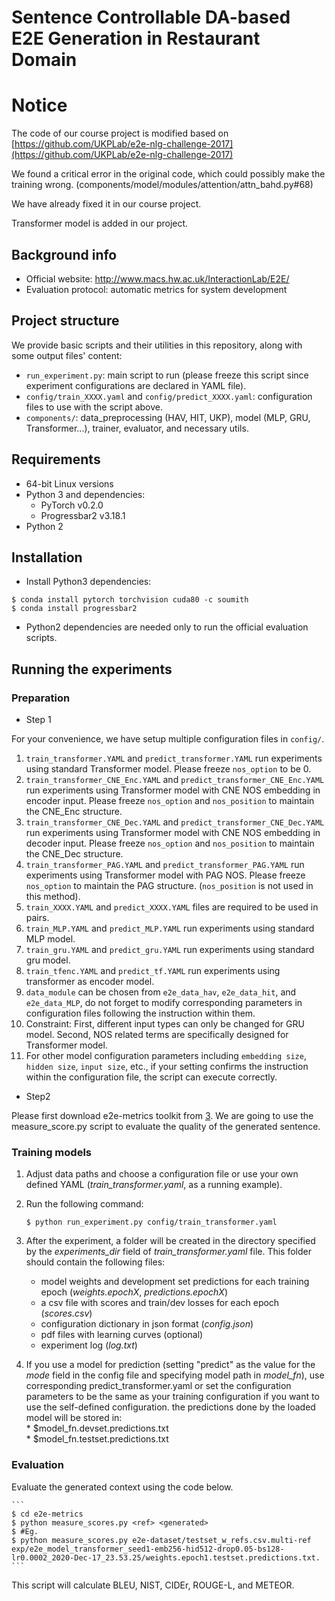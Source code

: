 # Sentence Controllable DA-based E2E Generation in Restaurant Domain

# Notice

The code of our course project is modified based on
[https://github.com/UKPLab/e2e-nlg-challenge-2017](https://github.com/UKPLab/e2e-nlg-challenge-2017)

We found a critical error in the original code, which could possibly make the training wrong. (components/model/modules/attention/attn\_bahd.py#68)

We have already fixed it in our course project.

Transformer model is added in our project.

## Background info

* Official website: http://www.macs.hw.ac.uk/InteractionLab/E2E/
* Evaluation protocol: automatic metrics for system development
     
## Project structure

We provide basic scripts and their utilities in this repository, along with some output files' content:

* `run_experiment.py`: main script to run (please freeze this script since experiment configurations are declared in YAML file).
* `config/train_XXXX.yaml` and `config/predict_XXXX.yaml`: configuration files to use with the script above.
* `components/`: data_preprocessing (HAV, HIT, UKP), model (MLP, GRU, Transformer...), trainer, evaluator, and necessary utils. 

## Requirements

* 64-bit Linux versions
* Python 3 and dependencies:
    * PyTorch v0.2.0
    * Progressbar2 v3.18.1
* Python 2

## Installation

* Install Python3 dependencies:

```
$ conda install pytorch torchvision cuda80 -c soumith 
$ conda install progressbar2
```

* Python2 dependencies are needed only to run the official evaluation scripts.


## Running the experiments

### Preparation

* Step 1

For your convenience, we have setup multiple configuration files in `config/`. 
1. `train_transformer.YAML` and `predict_transformer.YAML` run experiments using standard Transformer model. Please freeze `nos_option` to be 0. 
2. `train_transformer_CNE_Enc.YAML` and `predict_transformer_CNE_Enc.YAML` run experiments using Transformer model with CNE NOS embedding in encoder input. Please freeze `nos_option` and `nos_position` to maintain the CNE_Enc structure.
3. `train_transformer_CNE_Dec.YAML` and `predict_transformer_CNE_Dec.YAML` run experiments using Transformer model with CNE NOS embedding in decoder input. Please freeze `nos_option` and `nos_position` to maintain the CNE_Dec structure.
4. `train_transformer_PAG.YAML` and `predict_transformer_PAG.YAML` run experiments using Transformer model with PAG NOS. Please freeze `nos_option` to maintain the PAG structure. (`nos_position` is not used in this method).
5. `train_XXXX.YAML` and `predict_XXXX.YAML` files are required to be used in pairs.
6. `train_MLP.YAML` and `predict_MLP.YAML` run experiments using standard MLP model.
7. `train_gru.YAML` and `predict_gru.YAML` run experiments using standard gru model.
8. `train_tfenc.YAML` and `predict_tf.YAML` run experiments using transformer as encoder model.
9. `data_module` can be chosen from `e2e_data_hav`, `e2e_data_hit`, and `e2e_data_MLP`, do not forget to modify corresponding parameters in configuration files following the instruction within them.
10. Constraint: First, different input types can only be changed for GRU model. Second, NOS related terms are specifically designed for Transformer model. 
11. For other model configuration parameters including `embedding size`, `hidden size`, `input size`, etc., if your setting confirms the instruction within the configuration file, the script can execute correctly.

* Step2 

Please first download e2e-metrics toolkit from [3]. We are going to use the measure_score.py script to evaluate the quality of the generated sentence.
    



### Training models

1. Adjust data paths and choose a configuration file or use your own defined YAML (*train_transformer.yaml*, as a running example).
    
2. Run the following command:  
        
    ```
    $ python run_experiment.py config/train_transformer.yaml
    ```
    
3. After the experiment, a folder will be created in the directory specified 
    by the *experiments_dir* field of *train_transformer.yaml* file.
    This folder should contain the following files:
        
    * model weights and development set predictions for each training epoch (*weights.epochX*, *predictions.epochX*)   
    * a csv file with scores and train/dev losses for each epoch (*scores.csv*)  
    * configuration dictionary in json format (*config.json*)  
    * pdf files with learning curves (optional)  
    * experiment log (*log.txt*)  
    
4. If you use a model for prediction (setting "predict" as the value for the *mode* field in the config file and 
    specifying model path in *model_fn*), use corresponding predict_transformer.yaml 
    or set the configuration parameters to be the same as your training configuration if you want to use the self-defined configuration.
    the predictions done by the loaded model will be
    stored in:  
        * $model_fn.devset.predictions.txt  
        * $model_fn.testset.predictions.txt  
   
### Evaluation

Evaluate the generated context using the code below.

    ```
    $ cd e2e-metrics
    $ python measure_scores.py <ref> <generated>
    $ #Eg.
    $ python measure_scores.py e2e-dataset/testset_w_refs.csv.multi-ref exp/e2e_model_transformer_seed1-emb256-hid512-drop0.05-bs128-lr0.0002_2020-Dec-17_23.53.25/weights.epoch1.testset.predictions.txt.
    ```
    
This script will calculate BLEU, NIST, CIDEr, ROUGE-L, and METEOR. 

[1]: https://www.gnu.org/software/gettext/manual/gettext.html#sh_002dformat
[2]: http://www.macs.hw.ac.uk/InteractionLab/E2E/data/baseline-output.txt
[3]: https://github.com/tuetschek/e2e-metrics
